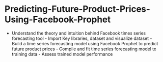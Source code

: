 # Predicting-Future-Product-Prices-Using-Facebook-Prophet
- Understand the theory and intuition behind Facebook times series forecasting tool - Import Key libraries, dataset and visualize dataset - Build a time series forecasting model using Facebook Prophet to predict future product prices - Compile and fit time series forecasting model to training data  - Assess trained model performance
